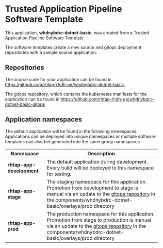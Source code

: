 # Trusted Application Pipeline Software Template

This application, **whdnybdrc-dotnet-basic**, was created from a Trusted Application Pipeline Software Template.

The software templates create a new source and gitops deployment repositories with a sample source application. 

## Repositories

The source code for your application can be found in [https://github.com/rhtap-rhdh-qe/whdnybdrc-dotnet-basic ](https://github.com/rhtap-rhdh-qe/whdnybdrc-dotnet-basic ).
 
The gitops repository, which contains the kubernetes manifests for the application can be found in 
[https://github.com/rhtap-rhdh-qe/whdnybdrc-dotnet-basic-gitops ](https://github.com/rhtap-rhdh-qe/whdnybdrc-dotnet-basic-gitops ) 

## Application namespaces 

The default application will be found in the following namespaces. Applications can be deployed into unique namespaces or multiple software templates can also bet generated into the same group namespaces.  

|  Namespace   |  Description   |  
| -------- | -------- |   
| **rhtap-app-development** | The default application during development. Every build will be deployed to this namespace for testing. | 
| **rhtap-app-stage** | The staging namespace for this application. Promotion from development to stage is manual via an update to the [gitops repository](https://github.com/rhtap-rhdh-qe/whdnybdrc-dotnet-basic-gitops ) in the components/whdnybdrc-dotnet-basic/overlays/prod directory |  
| **rhtap-app-prod** | The production namespace for this application. Promotion from stage to production is manual via an update to the [gitops repository](https://github.com/rhtap-rhdh-qe/whdnybdrc-dotnet-basic-gitops ) in the components/whdnybdrc-dotnet-basic/overlays/prod directory | 